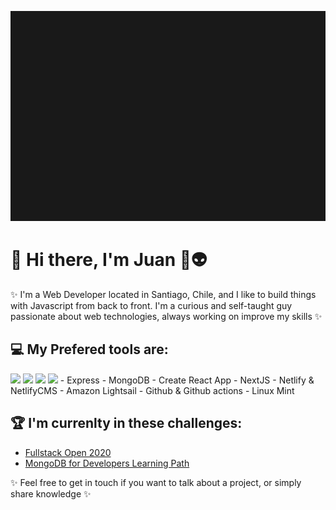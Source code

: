 ![Header](https://raw.githubusercontent.com/EntwistleOx/EntwistleOx/master/juan-8bit.gif)

# 👾 Hi there, I'm Juan 🖖👽

✨ I'm a Web Developer located in Santiago, Chile, and I like to build things with Javascript from back to front. I'm a curious and self-taught guy passionate about web technologies, always working on improve my skills ✨

## 💻 My Prefered tools are:

<img src="https://cdn.jsdelivr.net/npm/simple-icons@v3/icons/node-dot-js.svg" width="20">
<img src="https://cdn.jsdelivr.net/npm/simple-icons@v3/icons/node-dot-js.svg" width="20">
<img src="https://cdn.jsdelivr.net/npm/simple-icons@v3/icons/node-dot-js.svg" width="20">
<img src="https://cdn.jsdelivr.net/npm/simple-icons@v3/icons/node-dot-js.svg" width="20">
- Express
- MongoDB
- Create React App
- NextJS
- Netlify & NetlifyCMS
- Amazon Lightsail
- Github & Github actions
- Linux Mint

## 🏆 I'm currenlty in these challenges:

- [Fullstack Open 2020](https://fullstackopen.com/en/)
- [MongoDB for Developers Learning Path](https://university.mongodb.com/learning_paths/developer)

✨ Feel free to get in touch if you want to talk about a project, or simply share knowledge ✨
